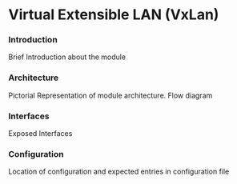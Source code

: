 # Virtual Extensible LAN (VxLan)

### Introduction
Brief Introduction about the module

### Architecture
Pictorial Representation of module architecture. Flow diagram

### Interfaces
Exposed Interfaces

### Configuration
Location of configuration and expected entries in configuration file
